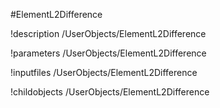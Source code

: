 <!-- MOOSE Object Documentation Stub: Remove this when content is added. -->
#ElementL2Difference

!description /UserObjects/ElementL2Difference

!parameters /UserObjects/ElementL2Difference

!inputfiles /UserObjects/ElementL2Difference

!childobjects /UserObjects/ElementL2Difference
